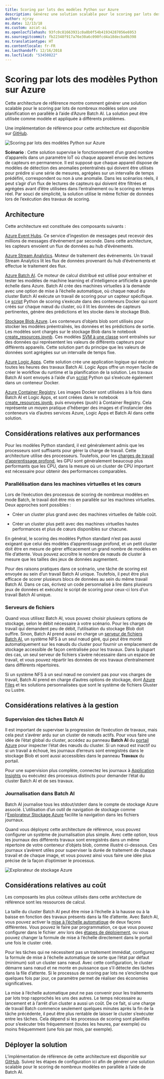 ```yaml
---
title: Scoring par lots des modèles Python sur Azure
description: Générez une solution scalable pour le scoring par lots des modèles selon une planification en parallèle à l’aide d’Azure Batch AI.
author: njray
ms.date: 12/13/18
ms.custom: azcat-ai
ms.openlocfilehash: 93fc0c81663931c0a8b0f54b41934287056e6953
ms.sourcegitcommit: fb22348f917a76e30a6c090fcd4a18decba0b398
ms.translationtype: HT
ms.contentlocale: fr-FR
ms.lasthandoff: 12/16/2018
ms.locfileid: "53450822"
---
```

# <a name="batch-scoring-of-python-models-on-azure"></a>Scoring par lots des modèles Python sur Azure

Cette architecture de référence montre comment générer une solution scalable pour le scoring par lots de nombreux modèles selon une planification en parallèle à l’aide d’Azure Batch AI. La solution peut être utilisée comme modèle et appliquée à différents problèmes.

Une implémentation de référence pour cette architecture est disponible sur [GitHub][github].

![Scoring par lots des modèles Python sur Azure](./_images/batch-scoring-python.png)

**Scénario** : Cette solution supervise le fonctionnement d’un grand nombre d’appareils dans un paramètre IoT où chaque appareil envoie des lectures de capteurs en permanence. Il est supposé que chaque appareil dispose de modèles de détection des anomalies préentraînés qui doivent être utilisés pour prédire si une série de mesures, agrégées sur un intervalle de temps prédéfini, correspondent ou non à une anomalie. Dans les scénarios réels, il peut s’agir d’un flux de lectures de capteurs qui doivent être filtrées et agrégées avant d’être utilisées dans l’entraînement ou le scoring en temps réel. Par souci de simplicité, la solution utilise le même fichier de données lors de l’exécution des travaux de scoring.

## <a name="architecture"></a>Architecture

Cette architecture est constituée des composants suivants :

[Azure Event Hubs][event-hubs]. Ce service d’ingestion de messages peut recevoir des millions de messages d’événement par seconde. Dans cette architecture, les capteurs envoient un flux de données au hub d’événements.

[Azure Stream Analytics][stream-analytics]. Moteur de traitement des événements. Un travail Stream Analytics lit les flux de données provenant du hub d’événements et effectue le traitement des flux.

[Azure Batch AI][batch-ai]. Ce moteur de calcul distribué est utilisé pour entraîner et tester les modèles de machine learning et d’intelligence artificielle à grande échelle dans Azure. Batch AI crée des machines virtuelles à la demande avec une option de mise à l’échelle automatique, où chaque nœud du cluster Batch AI exécute un travail de scoring pour un capteur spécifique. Le [script][python-script] Python de scoring s’exécute dans des conteneurs Docker qui sont créés sur chaque nœud du cluster, où il lit les données de capteurs pertinentes, génère des prédictions et les stocke dans le stockage Blob.

[Stockage Blob Azure][storage]. Les conteneurs d’objets blob sont utilisés pour stocker les modèles préentraînés, les données et les prédictions de sortie. Les modèles sont chargés sur le stockage Blob dans le notebook [create\_resources.ipynb][create-resources]. Ces modèles [SVM à une classe][one-class-svm] sont entraînés sur des données qui représentent les valeurs de différents capteurs pour différents appareils. Cette solution part du principe que les valeurs de données sont agrégées sur un intervalle de temps fixe.

[Azure Logic Apps][logic-apps]. Cette solution crée une application logique qui exécute toutes les heures des travaux Batch AI. Logic Apps offre un moyen facile de créer le workflow du runtime et la planification de la solution. Les travaux Batch AI sont envoyés à l’aide d’un [script][script] Python qui s’exécute également dans un conteneur Docker.

[Azure Container Registry][acr]. Les images Docker sont utilisées à la fois dans Batch AI et Logic Apps, et sont créées dans le notebook [create\_resources.ipynb][create-resources], puis envoyées (push) à Container Registry. Cela représente un moyen pratique d’héberger des images et d’instancier des conteneurs via d’autres services Azure, Logic Apps et Batch AI dans cette solution.

## <a name="performance-considerations"></a>Considérations relatives aux performances

Pour les modèles Python standard, il est généralement admis que les processeurs sont suffisants pour gérer la charge de travail. Cette architecture utilise des processeurs. Toutefois, pour les [charges de travail d’apprentissage profond][deep], les GPU sont généralement beaucoup plus performants que les CPU, dans la mesure où un cluster de CPU important est nécessaire pour obtenir des performances comparables.

### <a name="parallelizing-across-vms-vs-cores"></a>Parallélisation dans les machines virtuelles et les cœurs

Lors de l’exécution des processus de scoring de nombreux modèles en mode Batch, le travail doit être mis en parallèle sur les machines virtuelles. Deux approches sont possibles : 

* Créer un cluster plus grand avec des machines virtuelles de faible coût.

* Créer un cluster plus petit avec des machines virtuelles hautes performances et plus de cœurs disponibles sur chacune.

En général, le scoring des modèles Python standard n’est pas aussi exigeant que celui des modèles d’apprentissage profond, et un petit cluster doit être en mesure de gérer efficacement un grand nombre de modèles en file d’attente. Vous pouvez accroître le nombre de nœuds de cluster à mesure que les tailles des jeux de données augmentent.

Pour des raisons pratiques dans ce scénario, une tâche de scoring est envoyée au sein d’un travail Batch AI unique. Toutefois, il peut être plus efficace de scorer plusieurs blocs de données au sein du même travail Batch AI. Dans ce cas, écrivez un code personnalisé à lire dans plusieurs jeux de données et exécutez le script de scoring pour ceux-ci lors d’un travail Batch AI unique.

### <a name="file-servers"></a>Serveurs de fichiers

Quand vous utilisez Batch AI, vous pouvez choisir plusieurs options de stockage, selon le débit nécessaire à votre scénario. Pour les charges de travail qui demandent peu de débit, l’utilisation du stockage Blob doit suffire. Sinon, Batch AI prend aussi en charge un [serveur de fichiers Batch AI][bai-file-server], un système NFS à un seul nœud géré, qui peut être monté automatiquement sur les nœuds du cluster pour fournir un emplacement de stockage accessible de façon centralisée pour les travaux. Dans la plupart des cas, un seul serveur de fichiers s’avère nécessaire dans un espace de travail, et vous pouvez répartir les données de vos travaux d’entraînement dans différents répertoires.

Si un système NFS à un seul nœud ne convient pas pour vos charges de travail, Batch AI prend en charge d’autres options de stockage, dont [Azure Files][azure-files] et les solutions personnalisées que sont le système de fichiers Gluster ou Lustre.

## <a name="management-considerations"></a>Considérations relatives à la gestion

### <a name="monitoring-batch-ai-jobs"></a>Supervision des tâches Batch AI

Il est important de superviser la progression de l’exécution de travaux, mais cela peut s’avérer ardu sur un cluster de nœuds actifs. Pour vous faire une idée de l’état global du cluster, accédez au panneau **Batch AI** du [portail Azure][portal] pour inspecter l’état des nœuds du cluster. Si un nœud est inactif ou si un travail a échoué, les journaux d’erreurs sont enregistrés dans le stockage Blob et sont aussi accessibles dans le panneau **Travaux** du portail.

Pour une supervision plus complète, connectez les journaux à [Application Insights][ai] ou exécutez des processus distincts pour demander l’état du cluster Batch AI et de ses travaux.

### <a name="logging-in-batch-ai"></a>Journalisation dans Batch AI

Batch AI journalise tous les stdout/stderr dans le compte de stockage Azure associé. L’utilisation d’un outil de navigation de stockage comme l’[Explorateur Stockage Azure][explorer] facilite la navigation dans les fichiers journaux.

Quand vous déployez cette architecture de référence, vous pouvez configurer un système de journalisation plus simple. Avec cette option, tous les journaux des différents travaux sont enregistrés dans un même répertoire de votre conteneur d’objets blob, comme illustré ci-dessous. Ces journaux s’avèrent utiles pour superviser la durée de traitement de chaque travail et de chaque image, et vous pouvez ainsi vous faire une idée plus précise de la façon d’optimiser le processus.

![Explorateur de stockage Azure](./_images/batch-scoring-python-monitor.png)

## <a name="cost-considerations"></a>Considérations relatives au coût

Les composants les plus coûteux utilisés dans cette architecture de référence sont les ressources de calcul.

La taille du cluster Batch AI peut être mise à l’échelle à la hausse ou à la baisse en fonction des travaux présents dans la file d’attente. Avec Batch AI, vous pouvez activer la [mise à l’échelle automatique][automatic-scaling] de deux façons différentes. Vous pouvez le faire par programmation, ce que vous pouvez configurer dans le fichier .env lors des [étapes de déploiement][github], ou vous pouvez changer la formule de mise à l’échelle directement dans le portail une fois le cluster créé.

Pour les tâches qui ne nécessitent pas un traitement immédiat, configurez la formule de mise à l’échelle automatique de sorte que l’état par défaut (minimum) soit un cluster sans nœud. Avec cette configuration, le cluster démarre sans nœud et ne monte en puissance que s’il détecte des tâches dans la file d’attente. Si le processus de scoring par lots ne s’enclenche que quelques fois par jour, ce paramètre permet de réaliser des économies significatives.

La mise à l’échelle automatique peut ne pas convenir pour les traitements par lots trop rapprochés les uns des autres. Le temps nécessaire au lancement et à l’arrêt d’un cluster a aussi un coût. De ce fait, si une charge de travail Batch commence seulement quelques minutes après la fin de la tâche précédente, il peut être plus rentable de laisser le cluster s’exécuter entre les tâches. Cela dépend si les processus de scoring sont planifiés pour s’exécuter très fréquemment (toutes les heures, par exemple) ou moins fréquemment (une fois par mois, par exemple).

## <a name="deploy-the-solution"></a>Déployer la solution

L’implémentation de référence de cette architecture est disponible sur [GitHub][github]. Suivez les étapes de configuration ici afin de générer une solution scalable pour le scoring de nombreux modèles en parallèle à l’aide de Batch AI.

[acr]: /azure/container-registry/container-registry-intro
[ai]: /azure/application-insights/app-insights-overview
[automatic-scaling]: /azure/batch/batch-automatic-scaling
[azure-files]: /azure/storage/files/storage-files-introduction
[batch-ai]: /azure/batch-ai/
[bai-file-server]: /azure/batch-ai/resource-concepts#file-server
[create-resources]: https://github.com/Azure/BatchAIAnomalyDetection/blob/master/create_resources.ipynb
[deep]: /azure/architecture/reference-architectures/ai/batch-scoring-deep-learning
[event-hubs]: /azure/event-hubs/event-hubs-geo-dr
[explorer]: https://azure.microsoft.com/en-us/features/storage-explorer/
[github]: https://github.com/Azure/BatchAIAnomalyDetection
[logic-apps]: /azure/logic-apps/logic-apps-overview
[one-class-svm]: http://scikit-learn.org/stable/modules/generated/sklearn.svm.OneClassSVM.html
[portal]: https://portal.azure.com
[python-script]: https://github.com/Azure/BatchAIAnomalyDetection/blob/master/batchai/predict.py
[script]: https://github.com/Azure/BatchAIAnomalyDetection/blob/master/sched/submit_jobs.py
[storage]: /azure/storage/blobs/storage-blobs-overview
[stream-analytics]: /azure/stream-analytics/
